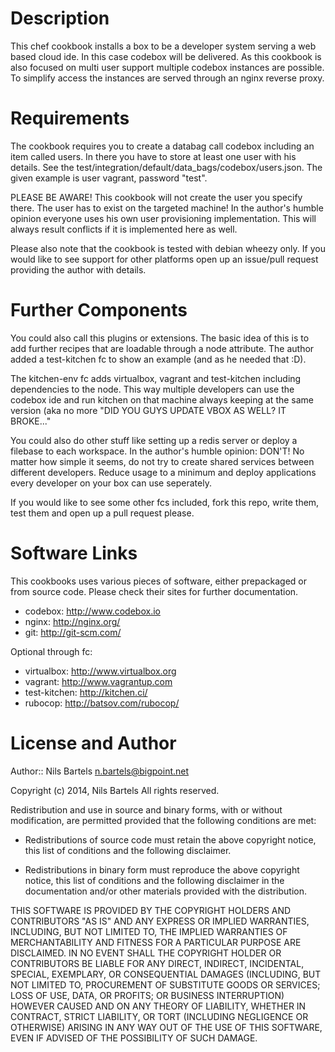Description
===========
This chef cookbook installs a box to be a developer system serving a web based cloud ide.
In this case codebox will be delivered. As this cookbook is also focused on multi user support
multiple codebox instances are possible. To simplify access the instances are served through
an nginx reverse proxy.

Requirements
============
The cookbook requires you to create a databag call codebox including an item called users. In there you have
to store at least one user with his details. See the test/integration/default/data_bags/codebox/users.json.
The given example is user vagrant, password "test".

PLEASE BE AWARE! This cookbook will not create the user you specify there. The user has to exist on the
targeted machine! In the author's humble opinion everyone uses his own user provisioning implementation.
This will always result conflicts if it is implemented here as well.

Please also note that the cookbook is tested with debian wheezy only. If you would like to see support for other
platforms open up an issue/pull request providing the author with details.

Further Components
=============
You could also call this plugins or extensions. The basic idea of this is to add further recipes that are loadable
through a node attribute. The author added a test-kitchen fc to show an example (and as he needed that :D).

The kitchen-env fc adds virtualbox, vagrant and test-kitchen including dependencies to the node. This way multiple
developers can use the codebox ide and run kitchen on that machine always keeping at the same version
(aka no more "DID YOU GUYS UPDATE VBOX AS WELL? IT BROKE..."

You could also do other stuff like setting up a redis server or deploy a filebase to each workspace.
In the author's humble opinion: DON'T! No matter how simple it seems, do not try to create shared services
between different developers. Reduce usage to a minimum and deploy applications every developer on your box can
use seperately.

If you would like to see some other fcs included, fork this repo, write them, test them and open up a pull
request please.

Software Links
==============

This cookbooks uses various pieces of software, either prepackaged or from source code. Please check their sites for
further documentation.

* codebox: http://www.codebox.io
* nginx: http://nginx.org/
* git: http://git-scm.com/

Optional through fc:
* virtualbox: http://www.virtualbox.org
* vagrant: http://www.vagrantup.com
* test-kitchen: http://kitchen.ci/
* rubocop: http://batsov.com/rubocop/

License and Author
==================

Author:: Nils Bartels <n.bartels@bigpoint.net>

Copyright (c) 2014, Nils Bartels
All rights reserved.

Redistribution and use in source and binary forms, with or without modification,
are permitted provided that the following conditions are met:

* Redistributions of source code must retain the above copyright notice, this
  list of conditions and the following disclaimer.

* Redistributions in binary form must reproduce the above copyright notice, this
  list of conditions and the following disclaimer in the documentation and/or
  other materials provided with the distribution.

THIS SOFTWARE IS PROVIDED BY THE COPYRIGHT HOLDERS AND CONTRIBUTORS "AS IS" AND
ANY EXPRESS OR IMPLIED WARRANTIES, INCLUDING, BUT NOT LIMITED TO, THE IMPLIED
WARRANTIES OF MERCHANTABILITY AND FITNESS FOR A PARTICULAR PURPOSE ARE
DISCLAIMED. IN NO EVENT SHALL THE COPYRIGHT HOLDER OR CONTRIBUTORS BE LIABLE FOR
ANY DIRECT, INDIRECT, INCIDENTAL, SPECIAL, EXEMPLARY, OR CONSEQUENTIAL DAMAGES
(INCLUDING, BUT NOT LIMITED TO, PROCUREMENT OF SUBSTITUTE GOODS OR SERVICES;
LOSS OF USE, DATA, OR PROFITS; OR BUSINESS INTERRUPTION) HOWEVER CAUSED AND ON
ANY THEORY OF LIABILITY, WHETHER IN CONTRACT, STRICT LIABILITY, OR TORT
(INCLUDING NEGLIGENCE OR OTHERWISE) ARISING IN ANY WAY OUT OF THE USE OF THIS
SOFTWARE, EVEN IF ADVISED OF THE POSSIBILITY OF SUCH DAMAGE.
